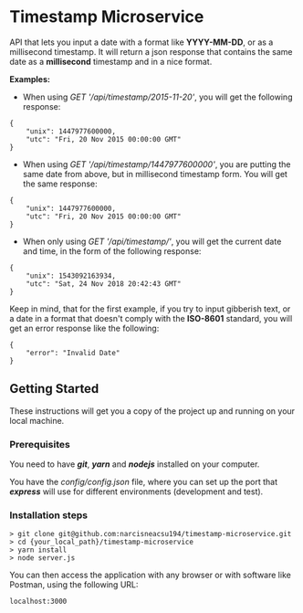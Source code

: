 # Timestamp Microservice

API that lets you input a date with a format like **YYYY-MM-DD**, or as a millisecond timestamp. It will return a json response that contains the same date as a **millisecond** timestamp and in a nice format.

**Examples:**
* When using *GET '/api/timestamp/2015-11-20'*, you will get the following response:
```
{
    "unix": 1447977600000,
    "utc": "Fri, 20 Nov 2015 00:00:00 GMT"
}
```
* When using *GET '/api/timestamp/1447977600000'*, you are putting the same date from above, but in millisecond timestamp form. You will get the same response:
```
{
    "unix": 1447977600000,
    "utc": "Fri, 20 Nov 2015 00:00:00 GMT"
}
```
* When only using *GET '/api/timestamp/'*, you will get the current date and time, in the form of the following response:
```
{
    "unix": 1543092163934,
    "utc": "Sat, 24 Nov 2018 20:42:43 GMT"
}
```

Keep in mind, that for the first example, if you try to input gibberish text, or a date in a format that doesn't comply with the **ISO-8601** standard, you will get an error response like the following:

```
{
    "error": "Invalid Date"
}
```

## Getting Started

These instructions will get you a copy of the project up and running on your local machine.

### Prerequisites

You need to have ***git***, ***yarn*** and ***nodejs*** installed on your computer.

You have the *config/config.json* file, where you can set up the port that
***express*** will use for different environments (development and test).

### Installation steps

```
> git clone git@github.com:narcisneacsu194/timestamp-microservice.git
> cd {your_local_path}/timestamp-microservice
> yarn install
> node server.js
```

You can then access the application with any browser or with software like Postman, using the following URL:

```
localhost:3000
```
